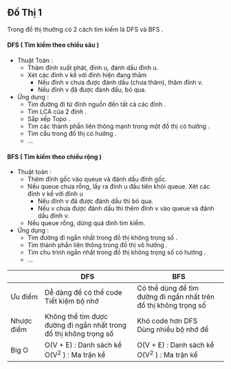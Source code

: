 ## Đồ Thị 1

Trong đồ thị thường có 2 cách tìm kiếm là DFS và BFS .

#### DFS ( Tìm kiếm theo chiều sâu ) 
  * Thuật Toán : 
    * Thăm đỉnh xuất phát, đỉnh u, đánh dấu đỉnh u.
    * Xét các đỉnh v kề với đỉnh hiện đang thăm
        * Nếu đỉnh v chưa được đánh dấu (chưa thăm), thăm đỉnh v.
        * Nếu đỉnh v đã được đánh đấu, bỏ qua. 
  * Ứng dụng :
    * Tìm đường đi từ đỉnh nguồn đến tất cả các đỉnh .
    * Tìm LCA của 2 đỉnh .
    * Sắp xếp Topo .
    * Tìm các thành phần liên thông mạnh trong một đồ thị có hướng .
    * Tìm cầu trong đồ thị có hướng . 
    * ... 
#### BFS ( Tìm kiếm theo chiều rộng ) 
  * Thuật toán :
      * Thêm đỉnh gốc vào queue và đánh dấu đỉnh gốc.
      * Nếu queue chưa rỗng, lấy ra đỉnh u đầu tiên khỏi queue. Xét các đỉnh v kề với đỉnh u
          * Nếu đỉnh v đã được đánh dấu thì bỏ qua.
          * Nếu v chưa được đánh dấu thì thêm đỉnh v vào queue và đánh dấu đỉnh v.
      * Nếu queue rỗng, dừng quá dình tìm kiếm.
   * Ứng dụng :
      * Tìm đường đi ngắn nhất trong đồ thị không trọng số .
      * Tìm thành phần liên thông trong đồ thị vô hướng .
      * Tìm chu trình ngắn nhất trong đồ thị không trọng số có hướng .
      * ... 


|| DFS | BFS| 
| --- | --- | --- |
| Ưu điểm | Dễ dàng để có thể code </br> Tiết kiệm bộ nhớ | Có thể dùng để tìm đường đi ngắn nhất trên đồ thị không trọng số |
| Nhược điểm | Không thể tìm được đường đi ngắn nhất trong đồ thị không trọng số | Khó code hơn DFS </br> Dùng nhiều bộ nhớ để | 
| Big O | O(V + E) : Danh sách kề </br> O(V<sup>2</sup> ) : Ma trận kề |  O(V + E) : Danh sách kề </br> O(V<sup>2</sup> ) : Ma trận kề |
